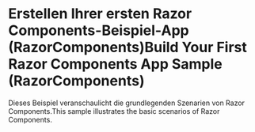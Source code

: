 # <a name="build-your-first-razor-components-app-sample-razorcomponents"></a><span data-ttu-id="31ac4-101">Erstellen Ihrer ersten Razor Components-Beispiel-App (RazorComponents)</span><span class="sxs-lookup"><span data-stu-id="31ac4-101">Build Your First Razor Components App Sample (RazorComponents)</span></span>

<span data-ttu-id="31ac4-102">Dieses Beispiel veranschaulicht die grundlegenden Szenarien von Razor Components.</span><span class="sxs-lookup"><span data-stu-id="31ac4-102">This sample illustrates the basic scenarios of Razor Components.</span></span>
